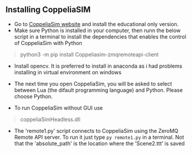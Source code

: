 ## Installing CoppeliaSIM

- Go to [CoppeliaSim website](https://www.coppeliarobotics.com/) and install the educational only version.
- Make sure Python is installed in your computer, then runn the below script in a terminal to install the dependencies that enables the control of CoppeliaSim with Python
> python3 -m pip install Coppeliasim-zmqremoteapi-client

- Install opencv. It is preferred to install in anaconda as i had problems installing in virtual environment on windows

- The next time you open CoppeliaSim, you will be asked to select between Lua (the difault programming language) and Python. Please choose Python.

- To run CoppeliaSim without GUI use
> coppeliaSimHeadless.dll

- The 'remote1.py' script connects to CoppeliaSim using the ZeroMQ Remote API server.
To run it just type `py remote1.py` in a terminal. Not that the 'absolute_path' is the location where the 'Scene2.ttt' is saved